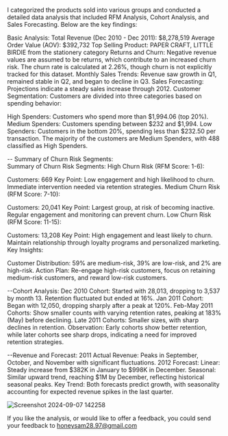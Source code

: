 I categorized the products sold into various groups and conducted a detailed data analysis that included RFM Analysis, Cohort Analysis, and Sales Forecasting. Below are the key findings:

Basic Analysis:
Total Revenue (Dec 2010 - Dec 2011): $8,278,519
Average Order Value (AOV): $392,732
Top Selling Product: PAPER CRAFT, LITTLE BIRDIE from the stationery category
Returns and Churn: Negative revenue values are assumed to be returns, which contribute to an increased churn risk. The churn rate is calculated at 2.26%, though churn is not explicitly tracked for this dataset.
Monthly Sales Trends: Revenue saw growth in Q1, remained stable in Q2, and began to decline in Q3.
Sales Forecasting: Projections indicate a steady sales increase through 2012.
Customer Segmentation:
Customers are divided into three categories based on spending behavior:

High Spenders: Customers who spend more than $1,994.06 (top 20%).
Medium Spenders: Customers spending between $232 and $1,994.
Low Spenders: Customers in the bottom 20%, spending less than $232.50 per transaction.
The majority of the customers are Medium Spenders, with 488 classified as High Spenders.

-- Summary of Churn Risk Segments:	
Summary of Churn Risk Segments:
High Churn Risk (RFM Score: 1-6):

Customers: 669
Key Point: Low engagement and high likelihood to churn. Immediate intervention needed via retention strategies.
Medium Churn Risk (RFM Score: 7-10):

Customers: 20,041
Key Point: Largest group, at risk of becoming inactive. Regular engagement and monitoring can prevent churn.
Low Churn Risk (RFM Score: 11-15):

Customers: 13,208
Key Point: High engagement and least likely to churn. Maintain relationship through loyalty programs and personalized marketing.
Key Insights:

Customer Distribution: 59% are medium-risk, 39% are low-risk, and 2% are high-risk.
Action Plan: Re-engage high-risk customers, focus on retaining medium-risk customers, and reward low-risk customers.

 --Cohort Analysis:
Dec 2010 Cohort: Started with 28,013, dropping to 3,537 by month 13. Retention fluctuated but ended at 16%.
Jan 2011 Cohort: Began with 12,050, dropping sharply after a peak at 120%.
Feb-May 2011 Cohorts: Show smaller counts with varying retention rates, peaking at 183% (May) before declining.
Late 2011 Cohorts: Smaller sizes, with sharp declines in retention.
Observation: Early cohorts show better retention, while later cohorts see sharp drops, indicating a need for improved retention strategies.

--Revenue and Forecast:
2011 Actual Revenue: Peaks in September, October, and November with significant fluctuations.
2012 Forecast:
Linear: Steady increase from $382K in January to $998K in December.
Seasonal: Similar upward trend, reaching $1M by December, reflecting historical seasonal peaks.
Key Trend: Both forecasts predict growth, with seasonality accounting for expected revenue spikes in the last quarter.

![Screenshot 2024-09-07 142258](https://github.com/user-attachments/assets/dda12064-d2d9-41ee-bce6-cc108f5434ec)

If you like the analysis, or would like to offer a feedback, you could send your feedback to honeysam28.97@gmail.com 
